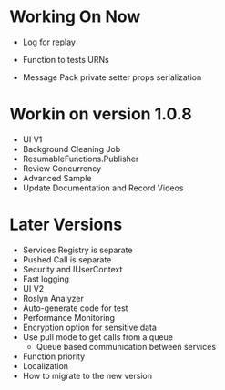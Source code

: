 ﻿# Working On Now
* Log for replay
* Function to tests URNs


* Message Pack private setter props serialization

# Workin on version 1.0.8
* UI V1
* Background Cleaning Job
* ResumableFunctions.Publisher
* Review Concurrency
* Advanced Sample
* Update Documentation and Record Videos


# Later Versions
* Services Registry is separate
* Pushed Call is separate
* Security and IUserContext
* Fast logging
* UI V2
* Roslyn Analyzer
* Auto-generate code for test
* Performance Monitoring
* Encryption option for sensitive data
* Use pull mode to get calls from a queue
	* Queue based communication between services
* Function priority
* Localization
* How to migrate to the new version